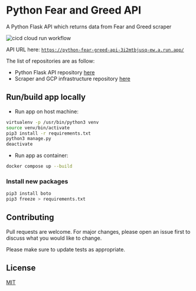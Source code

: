 # Python Fear and Greed API

A Python Flask API which returns data from Fear and Greed scraper

![cicd cloud run workflow](https://github.com/MatthewCYLau/python-fear-greed-api/actions/workflows/cicd-cloud-run.yaml/badge.svg)

API URL here: [`https://python-fear-greed-api-3i2mtbjusq-ew.a.run.app/`](https://python-fear-greed-api-3i2mtbjusq-ew.a.run.app/)

The list of repositories are as follow:

- Python Flask API repository [here](https://github.com/MatthewCYLau/python-fear-greed-api)
- Scraper and GCP infrastructure repository [here](https://github.com/MatthewCYLau/python-fear-greed-scraper)

## Run/build app locally

- Run app on host machine:

```bash
virtualenv -p /usr/bin/python3 venv
source venv/bin/activate
pip3 install -r requirements.txt 
python3 manage.py 
deactivate 
```

- Run app as container:

```bash
docker compose up --build
```

### Install new packages

```bash
pip3 install boto 
pip3 freeze > requirements.txt
```

## Contributing

Pull requests are welcome. For major changes, please open an issue first
to discuss what you would like to change.

Please make sure to update tests as appropriate.

## License

[MIT](https://choosealicense.com/licenses/mit/)